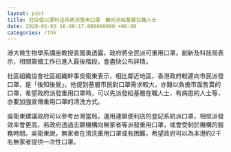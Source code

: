 ```yaml
---
layout: post
title: 社協倡以便利店系統派重用口罩　籲先派給基層在職人士
date: 2020-05-03 16:00:17.000000000 +08:00
categories: rthk
---
```


港大微生物學系講座教授袁國勇透露，政府將全民派可重用口罩。創新及科技局表示，相關籌備工作已進入最後階段，會盡快公布詳情。

社區組織協會社區組織幹事吳衛東表示，相比鄰近地區，香港政府較遲向市民派發口罩，是「後知後覺」。他提到基層市民對口罩需求較大，亦難以負擔市面售賣的口罩，希望政府派發重用口罩時，可以先派發給基層在職人士、有病患的人士等，亦要加強宣傳重用口罩的清洗方式。

吳衛東建議政府可以參考台灣當局，運用連鎖便利店的登記系統派口罩，相信派發效率會更高，若政府透過志願機構向無家者等派發重用口罩，或會受制於機構的服務時間。吳衛東說，無家者在清洗重用口罩或有困難，希望政府可以為本港約2千名無家者提供一次性口罩。
